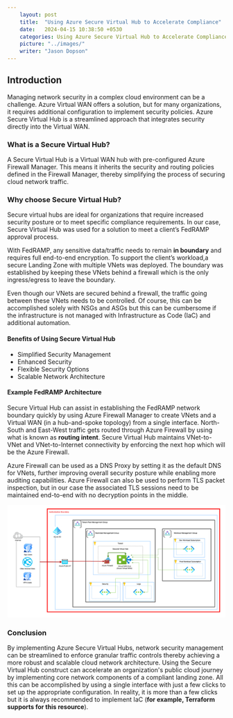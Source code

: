 ```yaml
---
    layout: post
    title:  "Using Azure Secure Virtual Hub to Accelerate Compliance"
    date:   2024-04-15 10:38:50 +0530
    categories: Using Azure Secure Virtual Hub to Accelerate Compliance
    picture: "../images/"
    writer: "Jason Dopson"
---
```


## Introduction

Managing network security in a complex cloud environment can be a challenge. Azure Virtual WAN offers a solution, but for many organizations, it requires additional configuration to implement security policies. Azure Secure Virtual Hub is a streamlined approach that integrates security directly into the Virtual WAN.

### What is a Secure Virtual Hub?

A Secure Virtual Hub is a Virtual WAN hub with pre-configured Azure Firewall Manager. This means it inherits the security and routing policies defined in the Firewall Manager, thereby simplifying the process of securing cloud network traffic.

### Why choose Secure Virtual Hub?

Secure virtual hubs are ideal for organizations that require increased security posture or to meet specific compliance requirements. In our case, Secure Virtual Hub was used for a solution to meet a client’s FedRAMP approval process.

With FedRAMP, any sensitive data/traffic needs to remain **in boundary** and requires full end-to-end encryption. To support the client’s workload,a secure Landing Zone with multiple VNets was deployed. The boundary was established by keeping these VNets behind a firewall which is the only ingress/egress to leave the boundary.

Even though our VNets are secured behind a firewall, the traffic going between these VNets needs to be controlled. Of course, this can be accomplished solely with NSGs and ASGs but this can be cumbersome if the infrastructure is not managed with Infrastructure as Code (IaC) and additional automation.

#### Benefits of Using Secure Virtual Hub

- Simplified Security Management
- Enhanced Security
- Flexible Security Options
- Scalable Network Architecture

#### Example FedRAMP Architecture

Secure Virtual Hub can assist in establishing the FedRAMP network boundary quickly by using Azure Firewall Manager to create VNets and a Virtual WAN (in a hub-and-spoke topology) from a single interface. North-South and East-West traffic gets routed through Azure Firewall by using what is known as **routing intent**. Secure Virtual Hub maintains VNet-to-VNet and VNet-to-Internet connectivity by enforcing the next hop which will be the Azure Firewall.

Azure Firewall can be used as a DNS Proxy by setting it as the default DNS for VNets, further improving overall security posture while enabling more auditing capabilities. Azure Firewall can also be used to perform TLS packet inspection, but in our case the associated TLS sessions need to be maintained end-to-end with no decryption points in the middle.

<!-- img src will be given here -->

![Azure secure vurtual hub](../images//Azure%20secure%20virtual%20hub/Azure-security-hub.png)

### Conclusion

By implementing Azure Secure Virtual Hubs, network security management can be streamlined to enforce granular traffic controls thereby achieving a more robust and scalable cloud network architecture. Using the Secure Virtual Hub construct can accelerate an organization's public cloud journey by implementing core network components of a compliant landing zone. All this can be accomplished by using a single interface with just a few clicks to set up the appropriate configuration. In reality, it is more than a few clicks but it is always recommended to implement IaC (**for example, Terraform supports for this resource**).
